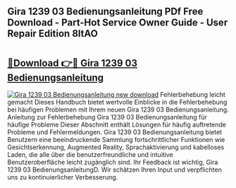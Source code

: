 ## Gira 1239 03 Bedienungsanleitung PDf Free Download - Part-Hot Service Owner Guide - User Repair Edition 8ltAO

# <h2><a href="http://df0pfs.blite.top/?on=Gira+1239+03+Bedienungsanleitung">🔗Download 👉🔴 Gira 1239 03 Bedienungsanleitung</a></h2>

[![Gira 1239 03 Bedienungsanleitung new download](https://i.imgur.com/lujVjoI.png)](http://df0pfs.blite.top/?on=Gira+1239+03+Bedienungsanleitung)
Fehlerbehebung leicht gemacht Dieses Handbuch bietet wertvolle Einblicke in die Fehlerbehebung bei häufigen Problemen mit Ihrem neuen Gira 1239 03 Bedienungsanleitung. Anleitung zur Fehlerbehebung Gira 1239 03 Bedienungsanleitung für häufige Probleme Dieser Abschnitt enthält Lösungen für häufig auftretende Probleme und Fehlermeldungen. Gira 1239 03 Bedienungsanleitung bietet Benutzern eine beeindruckende Sammlung fortschrittlicher Funktionen wie Gesichtserkennung, Augmented Reality, Sprachaktivierung und kabelloses Laden, die alle über die benutzerfreundliche und intuitive Benutzeroberfläche leicht zugänglich sind. Ihr Feedback ist wichtig, Gira 1239 03 BedienungsanleitungD. Wir schätzen Ihren Input und verpflichten uns zu kontinuierlicher Verbesserung.
